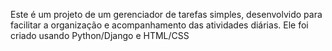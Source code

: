 Este é um projeto de um gerenciador de tarefas simples, desenvolvido para facilitar a organização e acompanhamento das atividades diárias. Ele foi criado usando Python/Django e HTML/CSS
